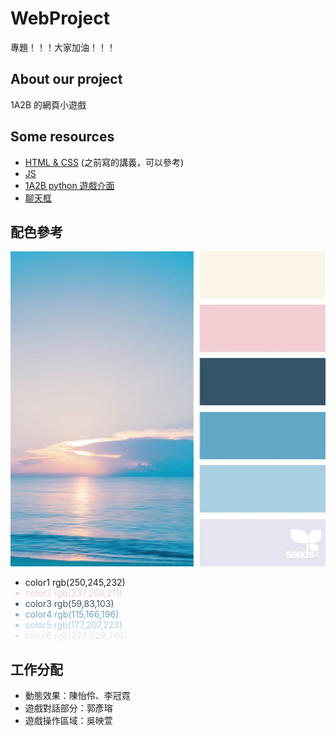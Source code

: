 # WebProject
專題！！！大家加油！！！
 
## About our project
1A2B 的網頁小遊戲

## Some resources
- <a href="https://hackmd.io/@x10/HJl1rdgMo" target="_blank">HTML & CSS</a> (之前寫的講義，可以參考)
- <a href="https://keen-leopard-b6c.notion.site/20231113-Web-c8c2d7f4e0724d168cd31d778b4ac477?pvs=4" target="_blank">JS</a>
- <a href="https://replit.com/@ElaineChen1/2A2B?v=1" target="_blank">1A2B python 遊戲介面</a>
- <a href="https://codepen.io/abbyzhou6/pen/ReVJeG" target="_blank">聊天框</a>

## 配色參考
![Alt text](images/color4.png)
<ul>
    <li style="coloe:rgb(250,245,232);">color1 rgb(250,245,232)</li>
    <li style="color:rgb(237,208,211);">color2 rgb(237,208,211)</li>
    <li style="color:rgb(59,83,103);">color3 rgb(59,83,103)</li>
    <li style="color:rgb(115,166,196);">color4 rgb(115,166,196)</li>
    <li style="color:rgb(177,207,223);">color5 rgb(177,207,223)</li>
    <li style="color:rgb(229,229,240);">color6 rgb(229,229,240)</li>
</ul>

## 工作分配
- 動態效果：陳怡伶、李冠霓
- 遊戲對話部分：郭彥瑢
- 遊戲操作區域：吳映萱

